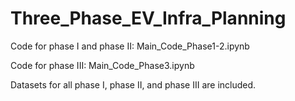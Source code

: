 # Three_Phase_EV_Infra_Planning

Code for phase I and phase II: Main_Code_Phase1-2.ipynb

Code for phase III: Main_Code_Phase3.ipynb

Datasets for all phase I, phase II, and phase III are included.
